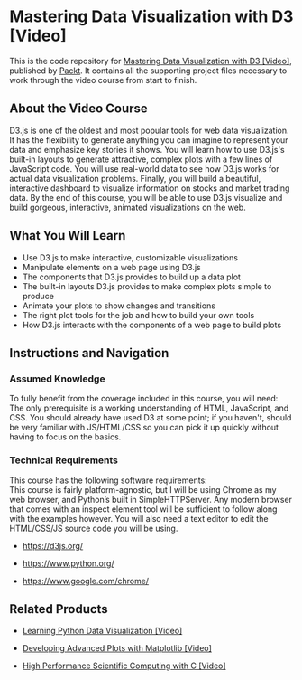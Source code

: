 # Mastering Data Visualization with D3 [Video]
This is the code repository for [Mastering Data Visualization with D3 [Video]](https://www.packtpub.com/web-development/mastering-data-visualization-d3-video?utm_source=github&utm_medium=repository&utm_campaign=9781786461032), published by [Packt](https://www.packtpub.com/?utm_source=github). It contains all the supporting project files necessary to work through the video course from start to finish.
## About the Video Course
D3.js is one of the oldest and most popular tools for web data visualization. It has the flexibility to generate anything you can imagine to represent your data and emphasize key stories it shows.
You will learn how to use D3.js's built-in layouts to generate attractive, complex plots with a few lines of JavaScript code. You will use real-world data to see how D3.js works for actual data visualization problems. Finally, you will build a beautiful, interactive dashboard to visualize information on stocks and market trading data.
By the end of this course, you will be able to use D3.js visualize and build gorgeous, interactive, animated visualizations on the web.

<H2>What You Will Learn</H2>
<DIV class=book-info-will-learn-text>
<UL>
<LI>Use D3.js to make interactive, customizable visualizations
<LI>Manipulate elements on a web page using D3.js
<LI>The components that D3.js provides to build up a data plot
<LI>The built-in layouts D3.js provides to make complex plots simple to produce
<LI>Animate your plots to show changes and transitions
<LI>The right plot tools for the job and how to build your own tools
<LI>How D3.js interacts with the components of a web page to build plots </LI></UL></DIV>

## Instructions and Navigation
### Assumed Knowledge
To fully benefit from the coverage included in this course, you will need:<br/>
The only prerequisite is a working understanding of HTML, JavaScript, and CSS. You should already have used D3 at some point; if you haven't, should be very familiar with JS/HTML/CSS so you can pick it up quickly without having to focus on the basics.
### Technical Requirements
This course has the following software requirements:<br/>
This course is fairly platform-agnostic, but I will be using Chrome as my web browser, and Python’s built in SimpleHTTPServer.  Any modern browser that comes with an inspect element tool will be sufficient to follow along with the examples however. You will also need a text editor to edit the HTML/CSS/JS source code you will be using.

- https://d3js.org/

- https://www.python.org/

- https://www.google.com/chrome/

## Related Products
* [Learning Python Data Visualization [Video]](https://www.packtpub.com/big-data-and-business-intelligence/learning-python-data-visualization-video-0?utm_source=github&utm_medium=repository&utm_campaign=9781785886102)

* [Developing Advanced Plots with Matplotlib [Video]](https://www.packtpub.com/big-data-and-business-intelligence/developing-advanced-plots-matplotlib-video?utm_source=github&utm_medium=repository&utm_campaign=9781788627825)

* [High Performance Scientific Computing with C [Video]](https://www.packtpub.com/application-development/high-performance-scientific-computing-c-video?utm_source=github&utm_medium=repository&utm_campaign=9781789137842)

